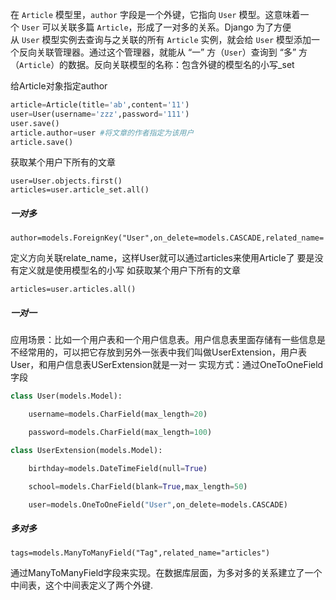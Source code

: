 在 `Article` 模型里，`author` 字段是一个外键，它指向 `User` 模型。这意味着一个 `User` 可以关联多篇 `Article`，形成了一对多的关系。Django 为了方便从 `User` 模型实例去查询与之关联的所有 `Article` 实例，就会给 `User` 模型添加一个反向关联管理器。通过这个管理器，就能从 “一” 方（`User`）查询到 “多” 方（`Article`）的数据。反向关联模型的名称：包含外键的模型名的小写_set

给Article对象指定author
```python
article=Article(title='ab',content='11')
user=User(username='zzz',password='111')
user.save()
article.author=user #将文章的作者指定为该用户
article.save()
```
获取某个用户下所有的文章
```
user=User.objects.first()
articles=user.article_set.all()
```

##### 一对多
```
author=models.ForeignKey("User",on_delete=models.CASCADE,related_name='articles)
```
定义方向关联relate_name，这样User就可以通过articles来使用Article了
要是没有定义就是使用模型名的小写
如获取某个用户下所有的文章
```
articles=user.articles.all()
```

##### 一对一
应用场景：比如一个用户表和一个用户信息表。用户信息表里面存储有一些信息是不经常用的，可以把它存放到另外一张表中我们叫做UserExtension，用户表User，和用户信息表USerExtension就是一对一
实现方式：通过OneToOneField字段
```python
class User(models.Model):

    username=models.CharField(max_length=20)

    password=models.CharField(max_length=100)

class UserExtension(models.Model):

    birthday=models.DateTimeField(null=True)

    school=models.CharField(blank=True,max_length=50)

    user=models.OneToOneField("User",on_delete=models.CASCADE)
```

##### 多对多
```
tags=models.ManyToManyField("Tag",related_name="articles")
```
通过ManyToManyField字段来实现。在数据库层面，为多对多的关系建立了一个中间表，这个中间表定义了两个外键.